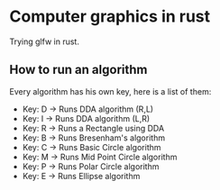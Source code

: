 # Computer graphics in rust
Trying glfw in rust.

## How to run an algorithm
Every algorithm has his own key, here is a list of them:

- Key: D -> Runs DDA algorithm (R,L)
- Key: I -> Runs DDA algorithm (L,R)
- Key: R -> Runs a Rectangle using DDA
- Key: B -> Runs Bresenham's algorithm
- Key: C -> Runs Basic Circle algorithm
- Key: M -> Runs Mid Point Circle algorithm
- Key: P -> Runs Polar Circle algorithm
- Key: E -> Runs Ellipse algorithm
